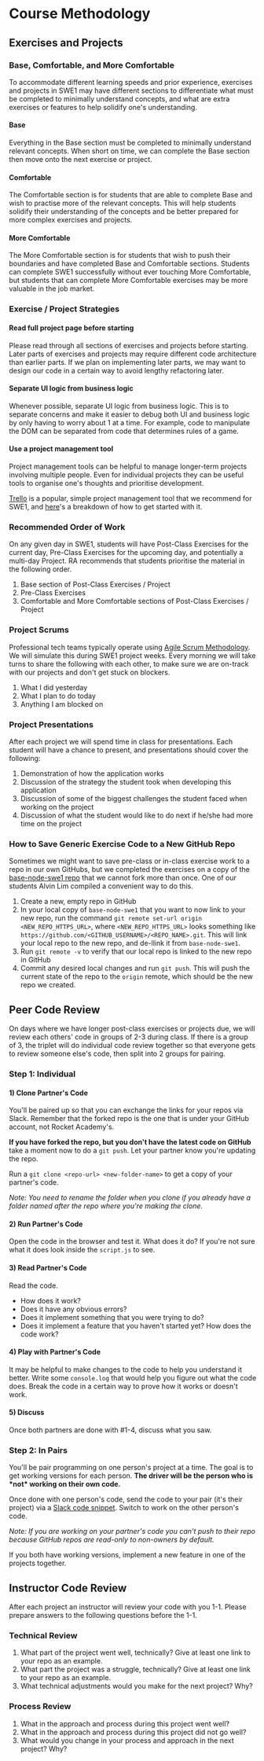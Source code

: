 # Course Methodology

## Exercises and Projects

### Base, Comfortable, and More Comfortable

To accommodate different learning speeds and prior experience, exercises and projects in SWE1 may have different sections to differentiate what must be completed to minimally understand concepts, and what are extra exercises or features to help solidify one's understanding.

#### Base

Everything in the Base section must be completed to minimally understand relevant concepts. When short on time, we can complete the Base section then move onto the next exercise or project.

#### Comfortable

The Comfortable section is for students that are able to complete Base and wish to practise more of the relevant concepts. This will help students solidify their understanding of the concepts and be better prepared for more complex exercises and projects.

#### More Comfortable

The More Comfortable section is for students that wish to push their boundaries and have completed Base and Comfortable sections. Students can complete SWE1 successfully without ever touching More Comfortable, but students that can complete More Comfortable exercises may be more valuable in the job market.

### Exercise / Project Strategies

#### Read full project page before starting

Please read through all sections of exercises and projects before starting. Later parts of exercises and projects may require different code architecture than earlier parts. If we plan on implementing later parts, we may want to design our code in a certain way to avoid lengthy refactoring later.

#### Separate UI logic from business logic

Whenever possible, separate UI logic from business logic. This is to separate concerns and make it easier to debug both UI and business logic by only having to worry about 1 at a time. For example, code to manipulate the DOM can be separated from code that determines rules of a game.

#### Use a project management tool

Project management tools can be helpful to manage longer-term projects involving multiple people. Even for individual projects they can be useful tools to organise one's thoughts and prioritise development.

[Trello](https://trello.com/) is a popular, simple project management tool that we recommend for SWE1, and [here](https://blog.trello.com/how-to-scrum-and-trello-for-teams-at-work)'s a breakdown of how to get started with it.

### Recommended Order of Work

On any given day in SWE1, students will have Post-Class Exercises for the current day, Pre-Class Exercises  for the upcoming day, and potentially a multi-day Project. RA recommends that students prioritise the material in the following order.

1. Base section of Post-Class Exercises / Project
2. Pre-Class Exercises
3. Comfortable and More Comfortable sections of Post-Class Exercises / Project

### Project Scrums

Professional tech teams typically operate using [Agile Scrum Methodology](https://www.atlassian.com/agile/scrum). We will simulate this during SWE1 project weeks. Every morning we will take turns to share the following with each other, to make sure we are on-track with our projects and don't get stuck on blockers.

1. What I did yesterday
2. What I plan to do today
3. Anything I am blocked on

### Project Presentations

After each project we will spend time in class for presentations. Each student will have a chance to present, and presentations should cover the following:

1. Demonstration of how the application works
2. Discussion of the strategy the student took when developing this application
3. Discussion of some of the biggest challenges the student faced when working on the project
4. Discussion of what the student would like to do next if he/she had more time on the project

### How to Save Generic Exercise Code to a New GitHub Repo

Sometimes we might want to save pre-class or in-class exercise work to a repo in our own GitHubs, but we completed the exercises on a copy of the [base-node-swe1 repo](https://github.com/rocketacademy/base-node-swe1) that we cannot fork more than once. One of our students Alvin Lim compiled a convenient way to do this.

1. Create a new, empty repo in GitHub
2. In your local copy of `base-node-swe1` that you want to now link to your new repo, run the command `git remote set-url origin <NEW_REPO_HTTPS_URL>`, where `<NEW_REPO_HTTPS_URL>` looks something like `https://github.com/<GITHUB_USERNAME>/<REPO_NAME>.git`. This will link your local repo to the new repo, and de-llink it from `base-node-swe1`.
3. Run `git remote -v` to verify that our local repo is linked to the new repo in GitHub
4. Commit any desired local changes and run `git push`. This will push the current state of the repo to the `origin` remote, which should be the new repo we created.

## Peer Code Review

On days where we have longer post-class exercises or projects due, we will review each others' code in groups of 2-3 during class. If there is a group of 3, the triplet will do individual code review together so that everyone gets to review someone else's code, then split into 2 groups for pairing.

### Step 1: Individual

#### 1\) Clone Partner's Code

You'll be paired up so that you can exchange the links for your repos via Slack. Remember that the forked repo is the one that is under your GitHub account, not Rocket Academy's.

**If you have forked the repo, but you don't have the latest code on GitHub** take a moment now to do a `git push`. Let your partner know you're updating the repo.

Run a `git clone <repo-url> <new-folder-name>` to get a copy of your partner's code.

_Note: You need to rename the folder when you clone if you already have a folder named after the repo where you're making the clone._

#### 2\) Run Partner's Code

Open the code in the browser and test it. What does it do? If you're not sure what it does look inside the `script.js` to see.

#### 3\) Read Partner's Code

Read the code.

* How does it work?
* Does it have any obvious errors?
* Does it implement something that you were trying to do?
* Does it implement a feature that you haven't started yet? How does the code work?

#### 4\) Play with Partner's Code

It may be helpful to make changes to the code to help you understand it better. Write some `console.log` that would help you figure out what the code does. Break the code in a certain way to prove how it works or doesn't work.

#### 5\) Discuss

Once both partners are done with \#1-4, discuss what you saw.

### Step 2: In Pairs

You'll be pair programming on one person's project at a time. The goal is to get working versions for each person. **The driver will be the person who is \*not\* working on their own code.** 

Once done with one person's code, send the code to your pair \(it's their project\) via a [Slack code snippet](https://slack.com/intl/en-sg/slack-tips/share-code-snippets). Switch to work on the other person's code.

_Note: If you are working on your partner's code you can't push to their repo because GitHub repos are read-only to non-owners by default._

If you both have working versions, implement a new feature in one of the projects together.

## Instructor Code Review

After each project an instructor will review your code with you 1-1. Please prepare answers to the following questions before the 1-1.

### Technical Review

1. What part of the project went well, technically? Give at least one link to your repo as an example.
2. What part the project was a struggle, technically? Give at least one link to your repo as an example.
3. What technical adjustments would you make for the next project? Why?

### Process Review

1. What in the approach and process during this project went well?
2. What in the approach and process during this project did not go well?
3. What would you change in your process and approach in the next project? Why?


